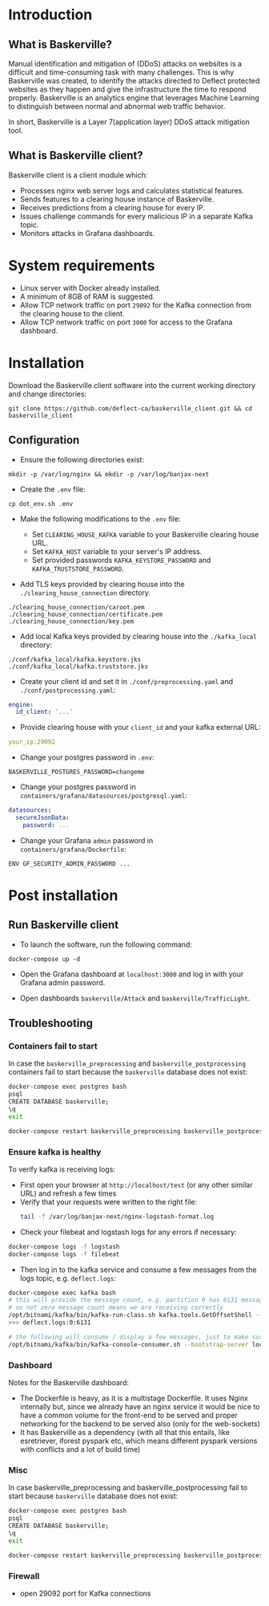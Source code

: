 # Introduction
## What is Baskerville?

Manual identification and mitigation of (DDoS) attacks on websites is a difficult and time-consuming task with many challenges. This is why Baskerville was created, to identify the attacks directed to Deflect protected 
websites as they happen and give the infrastructure the time to respond properly. Baskerville is an analytics engine that leverages Machine Learning to distinguish between normal and abnormal web traffic behavior. 

In short, Baskerville is a Layer 7(application layer) DDoS attack mitigation tool.

## What is Baskerville client?

Baskerville client is a client module which:
* Processes nginx web server logs and calculates statistical features.
* Sends features to a clearing house instance of Baskerville.
* Receives predictions from a clearing house for every IP.
* Issues challenge commands for every malicious IP in a separate Kafka topic.
* Monitors attacks in Grafana dashboards.

# System requirements
* Linux server with Docker already installed.
* A minimum of 8GB of RAM is suggested.
* Allow TCP network traffic on port `29092` for the Kafka connection from the clearing house to the client.
* Allow TCP network traffic on port `3000` for access to the Grafana dashboard.

# Installation
Download the Baskerville client software into the current working directory and change directories:
```commandline
git clone https://github.com/deflect-ca/baskerville_client.git && cd baskerville_client
```

## Configuration

* Ensure the following directories exist:
```commandline
mkdir -p /var/log/nginx && mkdir -p /var/log/banjax-next
```

* Create the `.env` file:
```commandline
cp dot_env.sh .env
```
* Make the following modifications to the `.env` file:
    * Set `CLEARING_HOUSE_KAFKA` variable to your Baskerville clearing house URL.
    * Set `KAFKA_HOST` variable to your server's IP address.
    * Set provided passwords `KAFKA_KEYSTORE_PASSWORD` and `KAFKA_TRUSTSTORE_PASSWORD`.

* Add TLS keys provided by clearing house into the `./clearing_house_connection` directory. 
```commandline
./clearing_house_connection/caroot.pem
./clearing_house_connection/certificate.pem
./clearing_house_connection/key.pem
```

* Add local Kafka keys provided by clearing house into the `./kafka_local` directory:
```commandline
./conf/kafka_local/kafka.keystore.jks
./conf/kafka_local/kafka.truststore.jks
```

* Create your client id and set it in `./conf/preprocessing.yaml` and `./conf/postprocessing.yaml`:
```yaml
engine:
  id_client: '...'
```

* Provide clearing house with your `client_id` and your kafka external URL:
```yaml
your_ip:29092
```

* Change your postgres password in `.env`:
```commandline
BASKERVILLE_POSTGRES_PASSWORD=changeme
```

* Change your postgres password in `containers/grafana/datasources/postgresql.yaml`:
```yaml
datasources:
  secureJsonData:
    password: ...
```

* Change your Grafana `admin` password in `containers/grafana/Dockerfile`:
```commandline
ENV GF_SECURITY_ADMIN_PASSWORD ...
```
# Post installation

## Run Baskerville client
* To launch the software, run the following command:
```
docker-compose up -d
```

* Open the Grafana dashboard at `localhost:3000` and log in with your Grafana admin password. 

* Open dashboards `baskerville/Attack` and `baskerville/TrafficLight`.

## Troubleshooting
### Containers fail to start
In case the `baskerville_preprocessing` and `baskerville_postprocessing` containers fail to start because the `baskerville` database does not exist:
```bash
docker-compose exec postgres bash
psql
CREATE DATABASE baskerville;
\q
exit

docker-compose restart baskerville_preprocessing baskerville_postprocessing
```

### Ensure kafka is healthy 
To verify kafka is receiving logs:
- First open your browser at `http://localhost/test` (or any other similar URL) and refresh a few times
- Verify that your requests were written to the right file:
  ```bash
  tail -f /var/log/banjax-next/nginx-logstash-format.log
  ```
- Check your filebeat and logstash logs for any errors if necessary:
```bash
docker-compose logs -f logstash
docker-compose logs -f filebeat 
```
- Then log in to the kafka service and consume a few messages from the logs topic, e.g. `deflect.logs`:
```bash
docker-compose exec kafka bash
# this will provide the message count, e.g. partition 0 has 6131 messages
# so not zero message count means we are receiving correctly
/opt/bitnami/kafka/bin/kafka-run-class.sh kafka.tools.GetOffsetShell --broker-list localhost:9092 --topic deflect.logs
>>> deflect.logs:0:6131

# the following will consume / display a few messages, just to make sure all is well
/opt/bitnami/kafka/bin/kafka-console-consumer.sh --bootstrap-server localhost:9092 --topic deflect.logs --offset 6131 --partition 0
```

### Dashboard
Notes for the Baskerville dashboard:
- The Dockerfile is heavy, as it is a multistage Dockerfile. It uses Nginx internally but, since we already have an nginx service
it would be nice to have a common volume for the front-end to be served and proper networking for the backend to be served also (only for the web-sockets)
- It has Baskerville as a dependency (with all that this entails, like esretriever, iforest pyspark etc, which means different pyspark versions with conflicts and a lot of build time)



### Misc
In case baskerville_preprocessing and baskerville_postprocessing fail to start because `baskerville` database does not exist:
```bash
docker-compose exec postgres bash
psql
CREATE DATABASE baskerville;
\q
exit

docker-compose restart baskerville_preprocessing baskerville_postprocessing
```

### Firewall
- open 29092 port for Kafka connections

